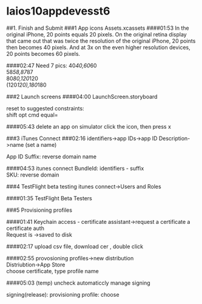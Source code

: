 # laios10appdevesst6
##1. Finish and Submit
###1 App icons
Assets.xcassets
####01:53
In the original iPhone, 20 points equals 20 pixels. On the original retina display that came out that was twice the resolution of the original iPhone, 
20 points then becomes 40 pixels. And at 3x on the even higher resolution devices, 20 points becomes 60 pixels.  

####02:47
Need 7 pics:
40*40,60*60  
58*58,87*87   
80*80,120*120  
(120*120),180*180

###2 Launch screens
####04:00
LaunchScreen.storyboard


reset to suggested constraints:  
shift opt cmd equal=

####05:43 delete an app on simulator
click the icon, then press x


###3 iTunes Connect
###02:16
identifiers->app IDs->app ID Description->name (set a name)  

App ID Suffix: reverse domain name

####04:53 itunes connect
BundleId: identifiers - suffix  
SKU: reverse domain

###4 TestFlight beta testing
itunes connect->Users and Roles

####01:35 TestFlight Beta Testers


###5 Provisioning profiles

####01:41
Keychain access - certificate assistant->request a certificate a certificate auth  
Request is ->saved to disk  

####02:17
upload csv file, download cer , double click


####02:55
provosioning profiles->new distribution  
Distriubtion->App Store  
choose certificate, type profile name

####05:03
(temp) uncheck automaticcly manage signing  

signing(release):
provisioning profile: choose
